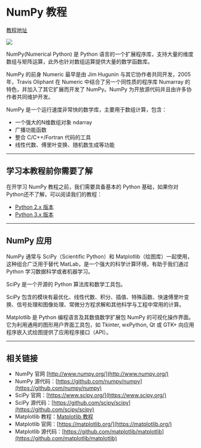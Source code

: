 # NumPy 教程
[教程地址](https://www.runoob.com/numpy/numpy-array-creation.html)

![](https://www.runoob.com/wp-content/uploads/2018/10/numpy-logo-300.png)

NumPy(Numerical Python) 是 Python 语言的一个扩展程序库，支持大量的维度数组与矩阵运算，此外也针对数组运算提供大量的数学函数库。

NumPy 的前身 Numeric 最早是由 Jim Hugunin 与其它协作者共同开发，2005 年，Travis Oliphant 在 Numeric 中结合了另一个同性质的程序库 Numarray 的特色，并加入了其它扩展而开发了 NumPy。NumPy 为开放源代码并且由许多协作者共同维护开发。

NumPy 是一个运行速度非常快的数学库，主要用于数组计算，包含：

- 一个强大的N维数组对象 ndarray
- 广播功能函数
- 整合 C/C++/Fortran 代码的工具
- 线性代数、傅里叶变换、随机数生成等功能

---

## 学习本教程前你需要了解

在开学习 NumPy 教程之前，我们需要具备基本的 Python 基础，如果你对 Python还不了解，可以阅读我们的教程：

- [Python 2.x 版本](https://www.runoob.com/python/python-tutorial.html)
- [Python 3.x 版本](https://www.runoob.com/python3/python3-tutorial.html)

---

## NumPy 应用

NumPy 通常与 SciPy（Scientific Python）和 Matplotlib（绘图库）一起使用， 这种组合广泛用于替代 MatLab，是一个强大的科学计算环境，有助于我们通过 Python 学习数据科学或者机器学习。

SciPy 是一个开源的 Python 算法库和数学工具包。

SciPy 包含的模块有最优化、线性代数、积分、插值、特殊函数、快速傅里叶变换、信号处理和图像处理、常微分方程求解和其他科学与工程中常用的计算。

Matplotlib 是 Python 编程语言及其数值数学扩展包 NumPy 的可视化操作界面。它为利用通用的图形用户界面工具包，如 Tkinter, wxPython, Qt 或 GTK+ 向应用程序嵌入式绘图提供了应用程序接口（API）。

---

## 相关链接

- NumPy 官网 [http://www.numpy.org/](http://www.numpy.org/)
- NumPy 源代码：[https://github.com/numpy/numpy](https://github.com/numpy/numpy)
- SciPy 官网：[https://www.scipy.org/](https://www.scipy.org/)
- SciPy 源代码：[https://github.com/scipy/scipy](https://github.com/scipy/scipy)
- Matplotlib 教程：[Matplotlib 教程](https://www.runoob.com/matplotlib/matplotlib-tutorial.html)
- Matplotlib 官网：[https://matplotlib.org/](https://matplotlib.org/)
- Matplotlib 源代码：[https://github.com/matplotlib/matplotlib](https://github.com/matplotlib/matplotlib)